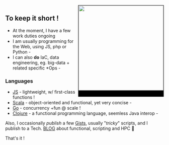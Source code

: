 <img src="https://i.pinimg.com/564x/21/1f/93/211f936681dc43bf876e241f8525c258.jpg" align="right" height="270px" style="border:1px solid black;border-bottom:20px solid black;" />

## To keep it short !

- At the moment, I have a few work duties ongoing
- I am usually programming for the Web, using JS, php or Python -
- I can also **do** IaC, data engineering, eg. big-data + related specific *Ops -

### Languages

- [JS](https://developer.mozilla.org/en-US/docs/Web/JavaScript) - lightweight, w/ first-class functions !
- [Scala](https://scala-lang.org/) - object-oriented and functional, yet very concise -
- [Go](https://go.dev/doc/effective_go) - concurrency +fun @ scale !
- [Clojure](https://clojure.org/) - a functional programming language, seemless Java interop -


Also, I occasionally _publish_ a few [Gists](https://gists.github.com/0xlz5), usually "_tricky_" scripts, and I publish to a Tech. [BLOG](https://high-order-coding.tumblr.com/) about functional, scripting and HPC 🏮

That's it !


<!---
0xlz5/0xlz5 is a ✨ special ✨ repository because its `README.md` (this file) appears on your GitHub profile.
You can click the Preview link to take a look at your changes.
--->
